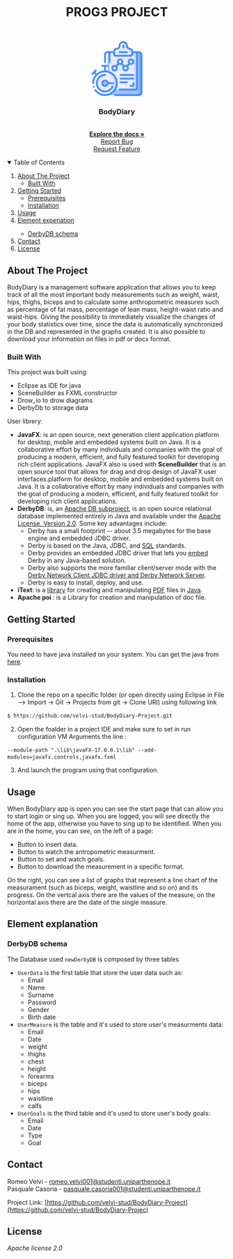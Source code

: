 

<H1 align="center">PROG3 PROJECT</H1>
<!--  README  -->

<!-- PROJECT LOGO -->
<br />
<p align="center">
  <a href="https://github.com/velvi-stud/Prog3">
    <img src="/src/icons/routine.png" alt="Logo" width="126" height="126">
  </a>
</p>
  <h3 align="center">BodyDiary</h3>

  <p align="center">
    <br />
    <a href="https://github.com/velvi-stud/Prog3">
    <strong>Explore the docs »</strong></a>
    <br />
    <a href="https://github.com/velvi-stud/Prog3/issues">Report Bug</a>
    <br />
    <a href="https://github.com/velvi-stud/Prog3/issues">Request Feature</a>
  </p>




<!-- TABLE OF CONTENTS -->
<details open="open">
  <summary>Table of Contents</summary>
  <ol>
    <li>
      <a href="#about-the-project">About The Project</a>
      <ul>
        <li><a href="#built-with">Built With</a></li>
      </ul>
    </li>
    <li>
      <a href="#getting-started">Getting Started</a>
      <ul>
        <li><a href="#prerequisites">Prerequisites</a></li>
        <li><a href="#installation">Installation</a></li>
      </ul>
    </li>
    <li><a href="#usage">Usage</a></li>
    <li><a href="#element-explanation">Element expenation</a></li>
    <ul>
        <li><a href="#derbydb-schema"> DerbyDB schema</a></li>
      </ul>
    <li><a href="#contact">Contact</a></li>
    <li><a href="#license">License</a></li>
  </ol>
</details>



<!-- ABOUT THE PROJECT -->
## About The Project
BodyDiary is a management software application that allows you to keep track of all the most important body measurements such as weight, waist, hips, thighs, biceps and to calculate some anthropometric measures such as percentage of fat mass, percentage of lean mass, height-waist ratio and waist-hips. Giving the possibility to immediately visualize the changes of your body statistics over time, since the data is automatically synchronized in the DB and represented in the graphs created. It is also possible to download your information on files in pdf or docx format.



### Built With
This project was built using:
* Eclipse as IDE for java
* SceneBuilder as FXML constructor
* Drow_io to drow diagrams
* DerbyDb to storage data

User librery:
- <b>JavaFX</b>: is an open source, next generation client application platform for desktop, mobile and embedded systems built on Java.  It is a collaborative effort by many individuals and companies with the goal of producing a modern, efficient, and fully featured toolkit for developing rich client applications. JavaFX also is used with <b>SceneBuilder</b> that is an open source tool that allows for drag and drop design of JavaFX user interfaces.platform for desktop, mobile and embedded systems built on Java.  It is a collaborative effort by many individuals and companies with the goal of producing a modern, efficient, and fully featured toolkit for developing rich client applications.
- <b>DerbyDB</b>: is, an  [Apache DB subproject](http://db.apache.org/), is an open source relational database implemented entirely in Java and available under the  [Apache License, Version 2.0](http://db.apache.org/derby/license.html). Some key advantages include:
	- Derby has a small footprint -- about 3.5 megabytes for the base engine and embedded JDBC driver.
	-  Derby is based on the Java, JDBC, and  [SQL](https://cwiki.apache.org/confluence/display/DERBY/SQLvsDerbyFeatures)  standards.
	-  Derby provides an embedded JDBC driver that lets you  [embed](http://db.apache.org/derby/papers/DerbyTut/embedded_intro.html)  Derby in any Java-based solution.	
	-  Derby also supports the more familiar client/server mode with the  [Derby Network Client JDBC driver and Derby Network Server](http://db.apache.org/derby/papers/DerbyTut/ns_intro.html).
	-  Derby is easy to install, deploy, and use.
- <b>iText</b>: is a [library](https://en.wikipedia.org/wiki/Library_(computer_science) "Library (computer science)") for creating and manipulating [PDF](https://en.wikipedia.org/wiki/Portable_Document_Format "Portable Document Format") files in [Java](https://en.wikipedia.org/wiki/Java_(programming_language) "Java (programming language)").
-  <b> Apache poi </b>: is a Library for creation and manipulation of doc file.


<!-- GETTING STARTED -->
## Getting Started


### Prerequisites
You need to have java installed on your system. You can get the java from [here](http://www.oracle.com/technetwork/java/javase/downloads/index.html).


### Installation
1. Clone the repo on a specific folder (or open directly using Eclipse in File --> Import -> Git -> Projects from git -> Clone URI) using following link
  ```sh
  $ https://github.com/velvi-stud/BodyDiary-Project.git
  ```
2. Open the foalder in a project IDE and make sure to set in run configuration VM Arguments the line :
``` 
--module-path ".\lib\javaFX-17.0.0.1\lib" --add-modules=javafx.controls,javafx.fxml
``` 
3. And launch the program using that configuration. 


<!-- USAGE EXAMPLES -->
## Usage
When BodyDiary app is open you can see the start page that can allow you to start login or sing up.
When you are logged, you will see directly the home of the app,
otherwise you have to sing up to be identified.
When you are in the home, you can see, on the left of a page:
- Button to insert data.
- Button to watch the antropometric measurment.
- Button to set and watch goals.
- Button to download the measurement in a specific format.

On the right, you can see a list of graphs that represent a line chart of the measurament (such as biceps, weight, waistline and so on) and its progress.
On the vertcal axis there are the values of the measure,  on the horizontal axis there are the date of the single measure.


## Element explanation

### DerbyDB schema
The Database used ```newDerbyDB``` is composed by three tables
* ```UserData``` is the first table that store the user data such as:
    * Email
    * Name
    * Surname
    * Password
    * Gender
    * Birth date
* ```UserMeasure``` is the table and it's used to store user's measurments data:
    * Email
	* Date
	* weight
	* thighs	
	* chest 	
	* height 	
	* forearms 
	* biceps	
	* hips
	* waistline
	* calfs
 * ```UserGoals``` is the third table and it's used to store user's body goals:
    * Email
	* Date	
	* Type
	* Goal 



<!-- CONTACT -->
## Contact

Romeo Velvi - romeo.velvi001@studenti.uniparthenope.it <br>
Pasquale Casoria - pasquale.casoria001@studenti.uniparthenope.it <br>

Project Link: [https://github.com/velvi-stud/BodyDiary-Project](https://github.com/velvi-stud/BodyDiary-Projec)



<!-- LICENSE -->
## License
_Apache license 2.0_
